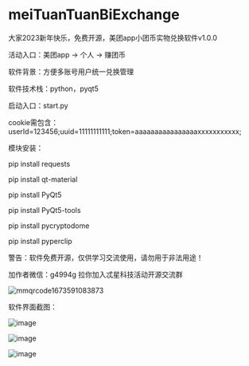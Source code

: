 # meiTuanTuanBiExchange
大家2023新年快乐，免费开源，美团app小团币实物兑换软件v1.0.0

活动入口：美团app -> 个人 -> 赚团币

软件背景：方便多账号用户统一兑换管理

软件技术栈：python，pyqt5

启动入口：start.py

cookie需包含：userId=123456;uuid=11111111111;token=aaaaaaaaaaaaaaaaxxxxxxxxxxx;

模块安装：

pip install requests

pip install qt-material

pip install PyQt5

pip install PyQt5-tools

pip install pycryptodome

pip install pyperclip

警告：软件免费开源，仅供学习交流使用，请勿用于非法用途！

加作者微信：g4994g 拉你加入忒星科技活动开源交流群

![mmqrcode1673591083873](https://user-images.githubusercontent.com/49848349/212251962-c33c2a09-cc30-47ac-a684-85b11d49017e.png)

软件界面截图：

![image](https://user-images.githubusercontent.com/49848349/212250283-2f5c133e-67a7-41f2-a9cd-a54292d9f6a7.png)

![image](https://user-images.githubusercontent.com/49848349/212250614-aa51be8b-e4c0-43ca-988f-b7099e26e0fa.png)

![image](https://user-images.githubusercontent.com/49848349/212250115-4cc92074-b242-43b5-b1d7-5d0232b9e4eb.png)


